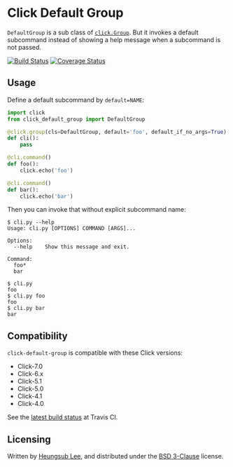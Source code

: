 Click Default Group
===================

`DefaultGroup` is a sub class of [`click.Group`](https://click.pocoo.org/6/api/#click.Group).  But it invokes a default
subcommand instead of showing a help message when a subcommand is not passed.

[![Build Status](https://img.shields.io/travis/click-contrib/click-default-group.svg)](https://travis-ci.org/click-contrib/click-default-group)
[![Coverage Status](https://img.shields.io/coveralls/click-contrib/click-default-group.svg)](https://coveralls.io/r/click-contrib/click-default-group)

Usage
-----

Define a default subcommand by `default=NAME`:

```python
import click
from click_default_group import DefaultGroup

@click.group(cls=DefaultGroup, default='foo', default_if_no_args=True)
def cli():
    pass

@cli.command()
def foo():
    click.echo('foo')

@cli.command()
def bar():
    click.echo('bar')
```

Then you can invoke that without explicit subcommand name:

```console
$ cli.py --help
Usage: cli.py [OPTIONS] COMMAND [ARGS]...

Options:
  --help    Show this message and exit.

Command:
  foo*
  bar

$ cli.py
foo
$ cli.py foo
foo
$ cli.py bar
bar
```

Compatibility
-------------

`click-default-group` is compatible with these Click versions:

- Click-7.0
- Click-6.x
- Click-5.1
- Click-5.0
- Click-4.1
- Click-4.0

See the [latest build status](https://travis-ci.org/click-contrib/click-default-group)
at Travis CI.

Licensing
---------

Written by [Heungsub Lee], and distributed under the [BSD 3-Clause] license.

[Heungsub Lee]: https://subl.ee/
[BSD 3-Clause]: https://opensource.org/licenses/BSD-3-Clause
